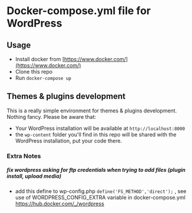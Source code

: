 # Docker-compose.yml file for WordPress

## Usage

* Install docker from [https://www.docker.com/](https://www.docker.com/)
* Clone this repo
* Run `docker-compose up`

## Themes & plugins development

This is a really simple environment for themes & plugins development. Nothing fancy. Please be aware that:

* Your WordPress installation will be available at `http://localhost:8000`
* the `wp-content` folder you'll find in this repo will be shared with the WordPress installation, put your code there.

### Extra Notes

##### fix wordpress asking for ftp credentials when trying to add files (plugin install, upload media)
* add this define to wp-config.php ` define('FS_METHOD','direct'); ` , see use of WORDPRESS_CONFIG_EXTRA variable in docker-compose.yml
https://hub.docker.com/_/wordpress

